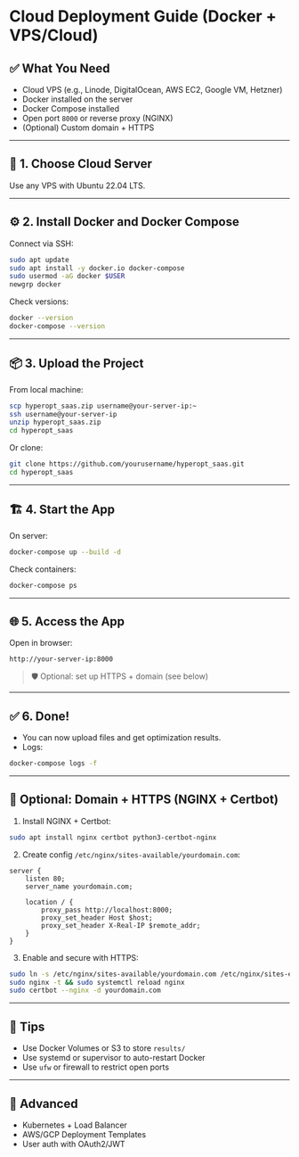 # Cloud Deployment Guide (Docker + VPS/Cloud)

## ✅ What You Need

- Cloud VPS (e.g., Linode, DigitalOcean, AWS EC2, Google VM, Hetzner)
- Docker installed on the server
- Docker Compose installed
- Open port `8000` or reverse proxy (NGINX)
- (Optional) Custom domain + HTTPS

---

## 🚀 1. Choose Cloud Server

Use any VPS with Ubuntu 22.04 LTS.

---

## ⚙️ 2. Install Docker and Docker Compose

Connect via SSH:

```bash
sudo apt update
sudo apt install -y docker.io docker-compose
sudo usermod -aG docker $USER
newgrp docker
```

Check versions:

```bash
docker --version
docker-compose --version
```

---

## 📦 3. Upload the Project

From local machine:

```bash
scp hyperopt_saas.zip username@your-server-ip:~
ssh username@your-server-ip
unzip hyperopt_saas.zip
cd hyperopt_saas
```

Or clone:

```bash
git clone https://github.com/yourusername/hyperopt_saas.git
cd hyperopt_saas
```

---

## 🏗️ 4. Start the App

On server:

```bash
docker-compose up --build -d
```

Check containers:

```bash
docker-compose ps
```

---

## 🌐 5. Access the App

Open in browser:

```
http://your-server-ip:8000
```

> 🛡️ Optional: set up HTTPS + domain (see below)

---

## ✅ 6. Done!

- You can now upload files and get optimization results.
- Logs:

```bash
docker-compose logs -f
```

---

## 📌 Optional: Domain + HTTPS (NGINX + Certbot)

1. Install NGINX + Certbot:

```bash
sudo apt install nginx certbot python3-certbot-nginx
```

2. Create config `/etc/nginx/sites-available/yourdomain.com`:

```nginx
server {
    listen 80;
    server_name yourdomain.com;

    location / {
        proxy_pass http://localhost:8000;
        proxy_set_header Host $host;
        proxy_set_header X-Real-IP $remote_addr;
    }
}
```

3. Enable and secure with HTTPS:

```bash
sudo ln -s /etc/nginx/sites-available/yourdomain.com /etc/nginx/sites-enabled/
sudo nginx -t && sudo systemctl reload nginx
sudo certbot --nginx -d yourdomain.com
```

---

## 🔄 Tips

- Use Docker Volumes or S3 to store `results/`
- Use systemd or supervisor to auto-restart Docker
- Use `ufw` or firewall to restrict open ports

---

## 🧱 Advanced

- Kubernetes + Load Balancer
- AWS/GCP Deployment Templates
- User auth with OAuth2/JWT